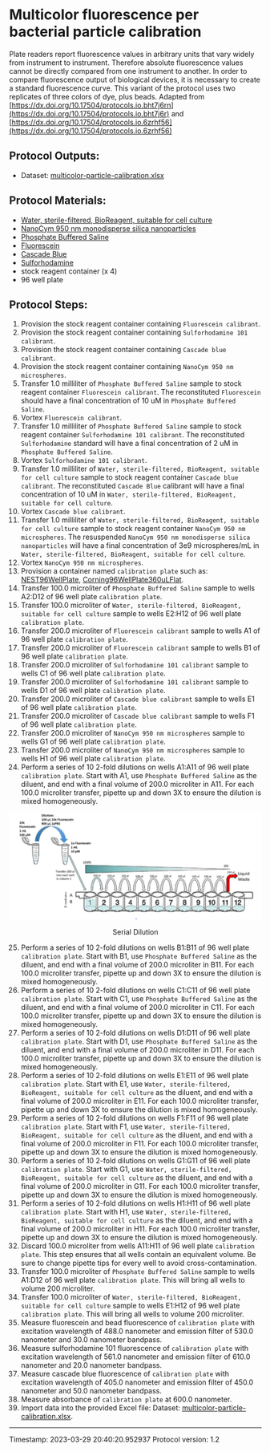 # Multicolor fluorescence per bacterial particle calibration

Plate readers report fluorescence values in arbitrary units that vary widely from instrument to instrument. Therefore absolute fluorescence values cannot be directly compared from one instrument to another. In order to compare fluorescence output of biological devices, it is necessary to create a standard fluorescence curve. This variant of the protocol uses two replicates of three colors of dye, plus beads.
Adapted from [https://dx.doi.org/10.17504/protocols.io.bht7j6rn](https://dx.doi.org/10.17504/protocols.io.bht7j6r) and [https://dx.doi.org/10.17504/protocols.io.6zrhf56](https://dx.doi.org/10.17504/protocols.io.6zrhf56)


## Protocol Outputs:
* Dataset: [multicolor-particle-calibration.xlsx](multicolor-particle-calibration.xlsx)


## Protocol Materials:
* [Water, sterile-filtered, BioReagent, suitable for cell culture](https://identifiers.org/pubchem.substance:24901740)
* [NanoCym 950 nm monodisperse silica nanoparticles](https://nanocym.com/wp-content/uploads/2018/07/NanoCym-All-Datasheets-.pdf)
* [Phosphate Buffered Saline](https://pubchem.ncbi.nlm.nih.gov/substance/329753341)
* [Fluorescein](https://pubchem.ncbi.nlm.nih.gov/substance/329753341)
* [Cascade Blue](https://pubchem.ncbi.nlm.nih.gov/substance/329753341)
* [Sulforhodamine](https://pubchem.ncbi.nlm.nih.gov/substance/329753341)
* stock reagent container (x 4)
* 96 well plate


## Protocol Steps:
1. Provision the stock reagent container containing `Fluorescein calibrant`.
2. Provision the stock reagent container containing `Sulforhodamine 101 calibrant`.
3. Provision the stock reagent container containing `Cascade blue calibrant`.
4. Provision the stock reagent container containing `NanoCym 950 nm microspheres`.
5. Transfer 1.0 milliliter of `Phosphate Buffered Saline` sample to  stock reagent container `Fluorescein calibrant`. The reconstituted `Fluorescein` should have a final concentration of 10 uM in `Phosphate Buffered Saline`.
6. Vortex `Fluorescein calibrant`.
7. Transfer 1.0 milliliter of `Phosphate Buffered Saline` sample to  stock reagent container `Sulforhodamine 101 calibrant`. The reconstituted `Sulforhodamine` standard will have a final concentration of 2 uM in `Phosphate Buffered Saline`.
8. Vortex `Sulforhodamine 101 calibrant`.
9. Transfer 1.0 milliliter of `Water, sterile-filtered, BioReagent, suitable for cell culture` sample to  stock reagent container `Cascade blue calibrant`. The reconstituted `Cascade Blue` calibrant will have a final concentration of 10 uM in `Water, sterile-filtered, BioReagent, suitable for cell culture`.
10. Vortex `Cascade blue calibrant`.
11. Transfer 1.0 milliliter of `Water, sterile-filtered, BioReagent, suitable for cell culture` sample to  stock reagent container `NanoCym 950 nm microspheres`. The resuspended `NanoCym 950 nm monodisperse silica nanoparticles` will have a final concentration of 3e9 microspheres/mL in `Water, sterile-filtered, BioReagent, suitable for cell culture`.
12. Vortex `NanoCym 950 nm microspheres`.
13. Provision a container named `calibration plate` such as: 
	[NEST96WellPlate](https://sift.net/container-ontology/container-ontology#NEST96WellPlate),
	[Corning96WellPlate360uLFlat](https://sift.net/container-ontology/container-ontology#Corning96WellPlate360uLFlat).
14. Transfer 100.0 microliter of `Phosphate Buffered Saline` sample to wells A2:D12 of 96 well plate `calibration plate`.
15. Transfer 100.0 microliter of `Water, sterile-filtered, BioReagent, suitable for cell culture` sample to wells E2:H12 of 96 well plate `calibration plate`.
16. Transfer 200.0 microliter of `Fluorescein calibrant` sample to wells A1 of 96 well plate `calibration plate`.
17. Transfer 200.0 microliter of `Fluorescein calibrant` sample to wells B1 of 96 well plate `calibration plate`.
18. Transfer 200.0 microliter of `Sulforhodamine 101 calibrant` sample to wells C1 of 96 well plate `calibration plate`.
19. Transfer 200.0 microliter of `Sulforhodamine 101 calibrant` sample to wells D1 of 96 well plate `calibration plate`.
20. Transfer 200.0 microliter of `Cascade blue calibrant` sample to wells E1 of 96 well plate `calibration plate`.
21. Transfer 200.0 microliter of `Cascade blue calibrant` sample to wells F1 of 96 well plate `calibration plate`.
22. Transfer 200.0 microliter of `NanoCym 950 nm microspheres` sample to wells G1 of 96 well plate `calibration plate`.
23. Transfer 200.0 microliter of `NanoCym 950 nm microspheres` sample to wells H1 of 96 well plate `calibration plate`.
24. Perform a series of 10 2-fold dilutions on wells A1:A11 of 96 well plate `calibration plate`. Start with A1, use `Phosphate Buffered Saline` as the diluent, and end with a final volume of 200.0 microliter in A11.  For each 100.0 microliter transfer, pipette up and down 3X to ensure the dilution is mixed homogeneously.

![](../figures/serial_dilution.png)
<p align="center">Serial Dilution</p>

25. Perform a series of 10 2-fold dilutions on wells B1:B11 of 96 well plate `calibration plate`. Start with B1, use `Phosphate Buffered Saline` as the diluent, and end with a final volume of 200.0 microliter in B11.  For each 100.0 microliter transfer, pipette up and down 3X to ensure the dilution is mixed homogeneously.
26. Perform a series of 10 2-fold dilutions on wells C1:C11 of 96 well plate `calibration plate`. Start with C1, use `Phosphate Buffered Saline` as the diluent, and end with a final volume of 200.0 microliter in C11.  For each 100.0 microliter transfer, pipette up and down 3X to ensure the dilution is mixed homogeneously.
27. Perform a series of 10 2-fold dilutions on wells D1:D11 of 96 well plate `calibration plate`. Start with D1, use `Phosphate Buffered Saline` as the diluent, and end with a final volume of 200.0 microliter in D11.  For each 100.0 microliter transfer, pipette up and down 3X to ensure the dilution is mixed homogeneously.
28. Perform a series of 10 2-fold dilutions on wells E1:E11 of 96 well plate `calibration plate`. Start with E1, use `Water, sterile-filtered, BioReagent, suitable for cell culture` as the diluent, and end with a final volume of 200.0 microliter in E11.  For each 100.0 microliter transfer, pipette up and down 3X to ensure the dilution is mixed homogeneously.
29. Perform a series of 10 2-fold dilutions on wells F1:F11 of 96 well plate `calibration plate`. Start with F1, use `Water, sterile-filtered, BioReagent, suitable for cell culture` as the diluent, and end with a final volume of 200.0 microliter in F11.  For each 100.0 microliter transfer, pipette up and down 3X to ensure the dilution is mixed homogeneously.
30. Perform a series of 10 2-fold dilutions on wells G1:G11 of 96 well plate `calibration plate`. Start with G1, use `Water, sterile-filtered, BioReagent, suitable for cell culture` as the diluent, and end with a final volume of 200.0 microliter in G11.  For each 100.0 microliter transfer, pipette up and down 3X to ensure the dilution is mixed homogeneously.
31. Perform a series of 10 2-fold dilutions on wells H1:H11 of 96 well plate `calibration plate`. Start with H1, use `Water, sterile-filtered, BioReagent, suitable for cell culture` as the diluent, and end with a final volume of 200.0 microliter in H11.  For each 100.0 microliter transfer, pipette up and down 3X to ensure the dilution is mixed homogeneously.
32. Discard 100.0 microliter from wells A11:H11 of 96 well plate `calibration plate`.  This step ensures that all wells contain an equivalent volume. Be sure to change pipette tips for every well to avoid cross-contamination.
33. Transfer 100.0 microliter of `Phosphate Buffered Saline` sample to wells A1:D12 of 96 well plate `calibration plate`.  This will bring all wells to volume 200 microliter.
34. Transfer 100.0 microliter of `Water, sterile-filtered, BioReagent, suitable for cell culture` sample to wells E1:H12 of 96 well plate `calibration plate`.  This will bring all wells to volume 200 microliter.
35. Measure fluorescein and bead fluorescence of `calibration plate` with excitation wavelength of 488.0 nanometer and emission filter of 530.0 nanometer and 30.0 nanometer bandpass.
36. Measure sulforhodamine 101 fluorescence of `calibration plate` with excitation wavelength of 561.0 nanometer and emission filter of 610.0 nanometer and 20.0 nanometer bandpass.
37. Measure cascade blue fluorescence of `calibration plate` with excitation wavelength of 405.0 nanometer and emission filter of 450.0 nanometer and 50.0 nanometer bandpass.
38. Measure absorbance of `calibration plate` at 600.0 nanometer.
39. Import data into the provided Excel file: Dataset: [multicolor-particle-calibration.xlsx](multicolor-particle-calibration.xlsx).
---
Timestamp: 2023-03-29 20:40:20.952937
Protocol version: 1.2

